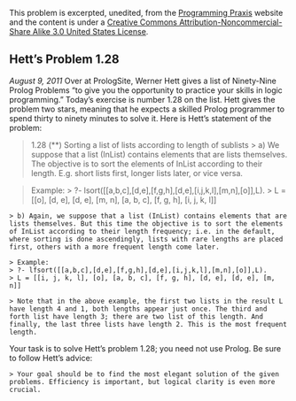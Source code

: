 This problem is excerpted, unedited, from the [Programming Praxis](https://programmingpraxis.com) website and the content is under a [Creative Commons Attribution-Noncommercial-Share Alike 3.0 United States License](https://creativecommons.org/licenses/by-nc-sa/3.0/us/).

## Hett’s Problem 1.28
*August 9, 2011*
Over at PrologSite, Werner Hett gives a list of Ninety-Nine Prolog Problems “to
give you the opportunity to practice your skills in logic programming.” Today’s
exercise is number 1.28 on the list. Hett gives the problem two stars, meaning
that he expects a skilled Prolog programmer to spend thirty to ninety minutes to
solve it. Here is Hett’s statement of the problem:

> 1.28 (**) Sorting a list of lists according to length of sublists
    > a) We suppose that a list (InList) contains elements that are lists themselves. The objective is to sort the elements of InList according to their length. E.g. short lists first, longer lists later, or vice versa.

> Example:
    > ?- lsort([[a,b,c],[d,e],[f,g,h],[d,e],[i,j,k,l],[m,n],[o]],L).
    > L = [[o], [d, e], [d, e], [m, n], [a, b, c], [f, g, h], [i, j, k, l]]

    > b) Again, we suppose that a list (InList) contains elements that are lists themselves. But this time the objective is to sort the elements of InList according to their length frequency; i.e. in the default, where sorting is done ascendingly, lists with rare lengths are placed first, others with a more frequent length come later.

    > Example:
    > ?- lfsort([[a,b,c],[d,e],[f,g,h],[d,e],[i,j,k,l],[m,n],[o]],L).
    > L = [[i, j, k, l], [o], [a, b, c], [f, g, h], [d, e], [d, e], [m, n]]

    > Note that in the above example, the first two lists in the result L have length 4 and 1, both lengths appear just once. The third and forth list have length 3; there are two list of this length. And finally, the last three lists have length 2. This is the most frequent length.

Your task is to solve Hett’s problem 1.28; you need not use Prolog. Be sure to
follow Hett’s advice:

    > Your goal should be to find the most elegant solution of the given problems. Efficiency is important, but logical clarity is even more crucial.
